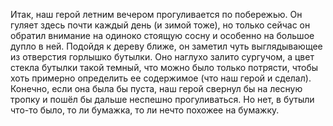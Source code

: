 Итак, наш герой летним вечером прогуливается по побережью. Он гуляет здесь почти каждый день (и зимой тоже), но только сейчас он обратил внимание на одиноко стоящую сосну и особенно на большое дупло в ней. Подойдя к дереву ближе, он заметил чуть выглядывающее из отверстия горлышко бутылки. Оно наглухо залито сургучом, а цвет стекла бутылки такой темный, что можно было только потрясти, чтобы хоть примерно определить ее содержимое (что наш герой и сделал). Конечно, если она была бы пуста, наш герой свернул бы на лесную тропку и пошёл бы дальше неспешно прогуливаться. Но нет, в бутыли что-то было, то ли бумажка, то ли нечто похожее на бумажку.
